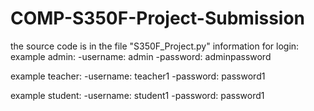 # COMP-S350F-Project-Submission
the source code is in the file "S350F_Project.py"
information for login:
example admin:
  -username: admin
  -password: adminpassword

example teacher:
  -username: teacher1
  -password: password1
  
example student:
  -username: student1
  -password: password1
